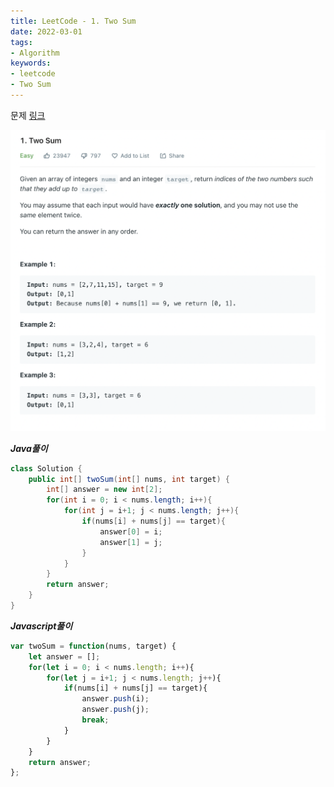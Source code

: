 ```yaml
---
title: LeetCode - 1. Two Sum
date: 2022-03-01
tags:
- Algorithm
keywords:
- leetcode
- Two Sum
---
```


문제 [링크](https://leetcode.com/problems/two-sum)

![](problem.png)


_**Java풀이**_
```Java
class Solution {
    public int[] twoSum(int[] nums, int target) {    
        int[] answer = new int[2];
        for(int i = 0; i < nums.length; i++){
            for(int j = i+1; j < nums.length; j++){
                if(nums[i] + nums[j] == target){
                    answer[0] = i;
                    answer[1] = j;
                }
            }
        }
        return answer;
    }
}
```

_**Javascript풀이**_
```javascript
var twoSum = function(nums, target) {
    let answer = [];
    for(let i = 0; i < nums.length; i++){
        for(let j = i+1; j < nums.length; j++){
            if(nums[i] + nums[j] == target){
                answer.push(i);
                answer.push(j);
                break;
            }
        }
    }    
    return answer;
};
```
